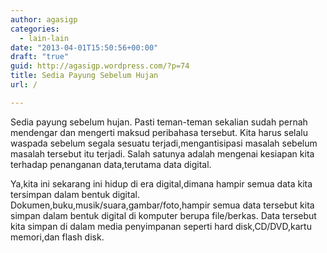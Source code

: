 ```yaml
---
author: agasigp
categories:
  - lain-lain
date: "2013-04-01T15:50:56+00:00"
draft: "true"
guid: http://agasigp.wordpress.com/?p=74
title: Sedia Payung Sebelum Hujan
url: /

---
```

Sedia payung sebelum hujan. Pasti teman-teman sekalian sudah pernah mendengar dan mengerti maksud peribahasa tersebut. Kita harus selalu waspada sebelum segala sesuatu terjadi,mengantisipasi masalah sebelum masalah tersebut itu terjadi. Salah satunya adalah mengenai kesiapan kita terhadap penanganan data,terutama data digital.

Ya,kita ini sekarang ini hidup di era digital,dimana hampir semua data kita tersimpan dalam bentuk digital. Dokumen,buku,musik/suara,gambar/foto,hampir semua data tersebut kita simpan dalam bentuk digital di komputer berupa file/berkas. Data tersebut kita simpan di dalam media penyimpanan seperti hard disk,CD/DVD,kartu memori,dan flash disk.
